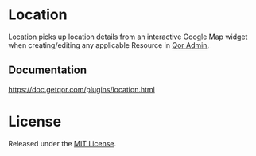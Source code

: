 # Location

Location picks up location details from an interactive Google Map widget when creating/editing any applicable Resource in [Qor Admin](http://github.com/aghape/qor).

## Documentation

<https://doc.getqor.com/plugins/location.html>

# License

Released under the [MIT License](https://github.com/jinzhu/gorm/blob/master/License).
